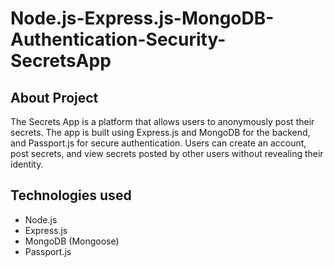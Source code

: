 # Node.js-Express.js-MongoDB-Authentication-Security-SecretsApp

## About Project

The Secrets App is a platform that allows users to anonymously post their secrets. The app is built using Express.js and MongoDB for the backend, and Passport.js for secure authentication. Users can create an account, post secrets, and view secrets posted by other users without revealing their identity.

## Technologies used

-   Node.js
-   Express.js
-   MongoDB (Mongoose)
-   Passport.js
